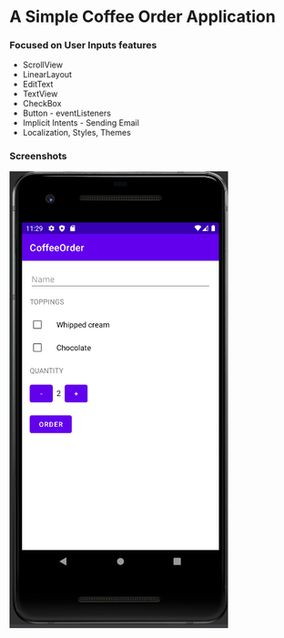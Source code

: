 # A Simple Coffee Order Application

### Focused on User Inputs features
- ScrollView
- LinearLayout
- EditText
- TextView
- CheckBox
- Button - eventListeners
- Implicit Intents - Sending Email
- Localization, Styles, Themes

### Screenshots
![img1](https://github.com/kuluruvineeth/CoffeeOrder/blob/master/Screenshots/img.png)